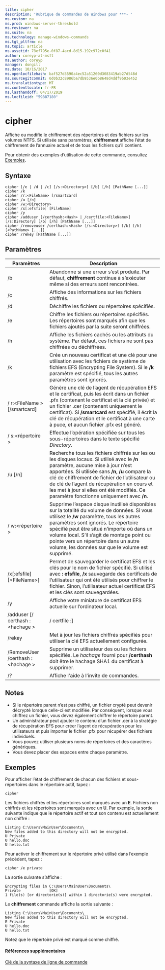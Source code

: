 ```yaml
---
title: cipher
description: 'Rubrique de commandes de Windows pour ***- '
ms.custom: na
ms.prod: windows-server-threshold
ms.reviewer: na
ms.suite: na
ms.technology: manage-windows-commands
ms.tgt_pltfrm: na
ms.topic: article
ms.assetid: 78ef795e-0f87-4acd-8d15-192c972c0f41
author: coreyp-at-msft
ms.author: coreyp
manager: dongill
ms.date: 10/16/2017
ms.openlocfilehash: baf527d3590a4ec52a51260d3083419ab27d548d
ms.sourcegitcommit: 0d0b32c8986ba7db9536e0b8648d4ddf9b03e452
ms.translationtype: MT
ms.contentlocale: fr-FR
ms.lasthandoff: 04/17/2019
ms.locfileid: "59887180"
---
```

# <a name="cipher"></a>cipher



Affiche ou modifie le chiffrement des répertoires et des fichiers sur les volumes NTFS. Si utilisée sans paramètres, **chiffrement** affiche l’état de chiffrement de l’annuaire actuel et de tous les fichiers qu’il contient.

Pour obtenir des exemples d’utilisation de cette commande, consultez [Exemples](#BKMK_examples).

## <a name="syntax"></a>Syntaxe

```
cipher [/e | /d | /c] [/s:<Directory>] [/b] [/h] [PathName [...]]
cipher /k
cipher /r:<FileName> [/smartcard]
cipher /u [/n]
cipher /w:<Directory>
cipher /x[:efsfile] [FileName]
cipher /y
cipher /adduser [/certhash:<Hash> | /certfile:<FileName>] [/s:Directory] [/b] [/h] [PathName [...]]
cipher /removeuser /certhash:<Hash> [/s:<Directory>] [/b] [/h] [<PathName> [...]]
cipher /rekey [PathName [...]]
```

## <a name="parameters"></a>Paramètres

|Paramètres|Description|
|----------|-----------|
|/b|Abandonne si une erreur s’est produite. Par défaut, **chiffrement** continue à s’exécuter même si des erreurs sont rencontrées.|
|/c|Affiche des informations sur les fichiers chiffrés.|
|/d|Déchiffre les fichiers ou répertoires spécifiés.|
|/e|Chiffre les fichiers ou répertoires spécifiés. Les répertoires sont marqués afin que les fichiers ajoutés par la suite seront chiffrées.|
|/h|Affiche les fichiers cachés ou les attributs du système. Par défaut, ces fichiers ne sont pas chiffrées ou déchiffrées.|
|/k|Crée un nouveau certificat et une clé pour une utilisation avec les fichiers de système de fichiers EFS (Encrypting File System). Si le **/k** paramètre est spécifié, tous les autres paramètres sont ignorés.|
|/ r:\<FileName > [/smartcard]|Génère une clé de l’agent de récupération EFS et le certificat, puis les écrit dans un fichier .pfx (contenant le certificat et la clé privée) et un fichier .cer (contenant uniquement le certificat). Si **/smartcard** est spécifié, il écrit la clé de récupération et le certificat à une carte à puce, et aucun fichier .pfx est généré.|
|/ s:\<répertoire >|Effectue l’opération spécifiée sur tous les sous-répertoires dans le texte spécifié *Directory*.|
|/u [/n]|Recherche tous les fichiers chiffrés sur les ou les disques locaux. Si utilisé avec le **/n** paramètre, aucune mise à jour n’est apportées. Si utilisée sans **/n**, **/u** compare la clé de chiffrement de fichier de l’utilisateur ou de clé de l’agent de récupération en cours et les met à jour si elles ont été modifiés. Ce paramètre fonctionne uniquement avec **/n**.|
|/ w:\<répertoire >|Supprime l’espace disque inutilisé disponibles sur la totalité du volume de données. Si vous utilisez le **/w** paramètre, tous les autres paramètres sont ignorés. Le répertoire spécifié peut être situé n’importe où dans un volume local. S’il s’agit de montage point ou pointe vers un répertoire dans un autre volume, les données sur que le volume est supprimé.|
|/x[:efsfile] [\<FileName>]|Permet de sauvegarder le certificat EFS et les clés pour le nom de fichier spécifié. Si utilisé avec **: efsfile**, **/x** sauvegarde des certificats de l’utilisateur qui ont été utilisés pour chiffrer le fichier. Sinon, l’utilisateur actuel certificat EFS et les clés sont sauvegardées.|
|/y|Affiche votre miniature de certificat EFS actuelle sur l’ordinateur local.|
|/adduser [/ certhash :\<hachage > | / certfile :<FileName>]|Ajoute un utilisateur pour les fichiers chiffrés spécifiés. Si utilisé avec **/certhash**, **chiffrement** recherche un certificat avec le hachage SHA1 spécifié. Si utilisé avec **/certfile**, **chiffrement** extrait le certificat à partir du nom de fichier spécifié.|
|/rekey|Met à jour les fichiers chiffrés spécifiés pour utiliser la clé EFS actuellement configurée.|
|/RemoveUser /certhash :\<hachage >|Supprime un utilisateur des ou les fichiers spécifiés. Le *hachage* fourni pour **/certhash** doit être le hachage SHA1 du certificat à supprimer.|
|/?|Affiche l'aide à l'invite de commandes.|

## <a name="remarks"></a>Notes

-   Si le répertoire parent n’est pas chiffré, un fichier crypté peut devenir décrypté lorsque celle-ci est modifiée. Par conséquent, lorsque vous chiffrez un fichier, vous devez également chiffrer le répertoire parent.
-   Un administrateur peut ajouter le contenu d’un fichier .cer à la stratégie de récupération EFS pour créer l’agent de récupération pour les utilisateurs et puis importer le fichier .pfx pour récupérer des fichiers individuels.
-   Vous pouvez utiliser plusieurs noms de répertoires et des caractères génériques.
-   Vous devez placer des espaces entre chaque paramètre.

## <a name="BKMK_examples"></a>Exemples

Pour afficher l’état de chiffrement de chacun des fichiers et sous-répertoires dans le répertoire actif, tapez :
```
cipher
```
Les fichiers chiffrés et les répertoires sont marqués avec un **E**. Fichiers non chiffrés et les répertoires sont marqués avec un **U**. Par exemple, la sortie suivante indique que le répertoire actif et tout son contenu est actuellement non chiffré :
```
Listing C:\Users\MainUser\Documents\
New files added to this directory will not be encrypted.
U Private
U hello.doc
U hello.txt
```
Pour activer le chiffrement sur le répertoire privé utilisé dans l’exemple précédent, tapez :
```
cipher /e private
```
La sortie suivante s’affiche :
```
Encrypting files in C:\Users\MainUser\Documents\
Private             [OK]
1 file(s) [or directorie(s)] within 1 directorie(s) were encrypted.
```
Le **chiffrement** commande affiche la sortie suivante :
```
Listing C:\Users\MainUser\Documents\
New files added to this directory will not be encrypted.
E Private
U hello.doc
U hello.txt
```
Notez que le répertoire privé est marqué comme chiffré.

#### <a name="additional-references"></a>Références supplémentaires

[Clé de la syntaxe de ligne de commande](command-line-syntax-key.md)